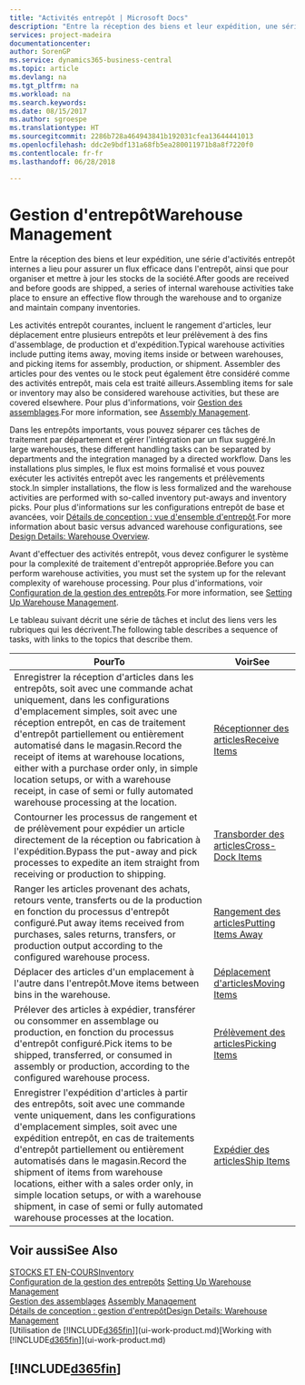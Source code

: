 ```yaml
---
title: "Activités entrepôt | Microsoft Docs"
description: "Entre la réception des biens et leur expédition, une série d'activités entrepôt internes a lieu pour assurer un flux efficace dans l'entrepôt, ainsi que pour organiser et mettre à jour les stocks de la société."
services: project-madeira
documentationcenter: 
author: SorenGP
ms.service: dynamics365-business-central
ms.topic: article
ms.devlang: na
ms.tgt_pltfrm: na
ms.workload: na
ms.search.keywords: 
ms.date: 08/15/2017
ms.author: sgroespe
ms.translationtype: HT
ms.sourcegitcommit: 2286b728a464943841b192031cfea13644441013
ms.openlocfilehash: ddc2e9bdf131a68fb5ea280011971b8a8f7220f0
ms.contentlocale: fr-fr
ms.lasthandoff: 06/28/2018

---
```

# <a name="warehouse-management"></a><span data-ttu-id="2a044-103">Gestion d'entrepôt</span><span class="sxs-lookup"><span data-stu-id="2a044-103">Warehouse Management</span></span>
<span data-ttu-id="2a044-104">Entre la réception des biens et leur expédition, une série d'activités entrepôt internes a lieu pour assurer un flux efficace dans l'entrepôt, ainsi que pour organiser et mettre à jour les stocks de la société.</span><span class="sxs-lookup"><span data-stu-id="2a044-104">After goods are received and before goods are shipped, a series of internal warehouse activities take place to ensure an effective flow through the warehouse and to organize and maintain company inventories.</span></span>

<span data-ttu-id="2a044-105">Les activités entrepôt courantes, incluent le rangement d'articles, leur déplacement entre plusieurs entrepôts et leur prélèvement à des fins d'assemblage, de production et d'expédition.</span><span class="sxs-lookup"><span data-stu-id="2a044-105">Typical warehouse activities include putting items away, moving items inside or between warehouses, and picking items for assembly, production, or shipment.</span></span> <span data-ttu-id="2a044-106">Assembler des articles pour des ventes ou le stock peut également être considéré comme des activités entrepôt, mais cela est traité ailleurs.</span><span class="sxs-lookup"><span data-stu-id="2a044-106">Assembling items for sale or inventory may also be considered warehouse activities, but these are covered elsewhere.</span></span> <span data-ttu-id="2a044-107">Pour plus d'informations, voir [Gestion des assemblages](assembly-assemble-items.md).</span><span class="sxs-lookup"><span data-stu-id="2a044-107">For more information, see [Assembly Management](assembly-assemble-items.md).</span></span>  

<span data-ttu-id="2a044-108">Dans les entrepôts importants, vous pouvez séparer ces tâches de traitement par département et gérer l'intégration par un flux suggéré.</span><span class="sxs-lookup"><span data-stu-id="2a044-108">In large warehouses, these different handling tasks can be separated by departments and the integration managed by a directed workflow.</span></span> <span data-ttu-id="2a044-109">Dans les installations plus simples, le flux est moins formalisé et vous pouvez exécuter les activités entrepôt avec les rangements et prélèvements stock.</span><span class="sxs-lookup"><span data-stu-id="2a044-109">In simpler installations, the flow is less formalized and the warehouse activities are performed with so-called inventory put-aways and inventory picks.</span></span> <span data-ttu-id="2a044-110">Pour plus d'informations sur les configurations entrepôt de base et avancées, voir [Détails de conception : vue d'ensemble d'entrepôt](design-details-warehouse-overview.md).</span><span class="sxs-lookup"><span data-stu-id="2a044-110">For more information about basic versus advanced warehouse configurations, see [Design Details: Warehouse Overview](design-details-warehouse-overview.md).</span></span>

<span data-ttu-id="2a044-111">Avant d'effectuer des activités entrepôt, vous devez configurer le système pour la complexité de traitement d'entrepôt appropriée.</span><span class="sxs-lookup"><span data-stu-id="2a044-111">Before you can perform warehouse activities, you must set the system up for the relevant complexity of warehouse processing.</span></span> <span data-ttu-id="2a044-112">Pour plus d'informations, voir [Configuration de la gestion des entrepôts](warehouse-setup-warehouse.md).</span><span class="sxs-lookup"><span data-stu-id="2a044-112">For more information, see [Setting Up Warehouse Management](warehouse-setup-warehouse.md).</span></span>

 <span data-ttu-id="2a044-113">Le tableau suivant décrit une série de tâches et inclut des liens vers les rubriques qui les décrivent.</span><span class="sxs-lookup"><span data-stu-id="2a044-113">The following table describes a sequence of tasks, with links to the topics that describe them.</span></span>   

|<span data-ttu-id="2a044-114">**Pour**</span><span class="sxs-lookup"><span data-stu-id="2a044-114">**To**</span></span>|<span data-ttu-id="2a044-115">**Voir**</span><span class="sxs-lookup"><span data-stu-id="2a044-115">**See**</span></span>|  
|------------|-------------|  
|<span data-ttu-id="2a044-116">Enregistrer la réception d'articles dans les entrepôts, soit avec une commande achat uniquement, dans les configurations d'emplacement simples, soit avec une réception entrepôt, en cas de traitement d'entrepôt partiellement ou entièrement automatisé dans le magasin.</span><span class="sxs-lookup"><span data-stu-id="2a044-116">Record the receipt of items at warehouse locations, either with a purchase order only, in simple location setups, or with a warehouse receipt, in case of semi or fully automated warehouse processing at the location.</span></span>|[<span data-ttu-id="2a044-117">Réceptionner des articles</span><span class="sxs-lookup"><span data-stu-id="2a044-117">Receive Items</span></span>](warehouse-how-receive-items.md)|
|<span data-ttu-id="2a044-118">Contourner les processus de rangement et de prélèvement pour expédier un article directement de la réception ou fabrication à l'expédition.</span><span class="sxs-lookup"><span data-stu-id="2a044-118">Bypass the put-away and pick processes to expedite an item straight from receiving or production to shipping.</span></span>|[<span data-ttu-id="2a044-119">Transborder des articles</span><span class="sxs-lookup"><span data-stu-id="2a044-119">Cross-Dock Items</span></span>](warehouse-how-to-cross-dock-items.md)|    
|<span data-ttu-id="2a044-120">Ranger les articles provenant des achats, retours vente, transferts ou de la production en fonction du processus d'entrepôt configuré.</span><span class="sxs-lookup"><span data-stu-id="2a044-120">Put away items received from purchases, sales returns, transfers, or production output according to the configured warehouse process.</span></span>|[<span data-ttu-id="2a044-121">Rangement des articles</span><span class="sxs-lookup"><span data-stu-id="2a044-121">Putting Items Away</span></span>](warehouse-put-away-items.md)|
|<span data-ttu-id="2a044-122">Déplacer des articles d'un emplacement à l'autre dans l'entrepôt.</span><span class="sxs-lookup"><span data-stu-id="2a044-122">Move items between bins in the warehouse.</span></span>|[<span data-ttu-id="2a044-123">Déplacement d'articles</span><span class="sxs-lookup"><span data-stu-id="2a044-123">Moving Items</span></span>](warehouse-move-items.md)|
|<span data-ttu-id="2a044-124">Prélever des articles à expédier, transférer ou consommer en assemblage ou production, en fonction du processus d'entrepôt configuré.</span><span class="sxs-lookup"><span data-stu-id="2a044-124">Pick items to be shipped, transferred, or consumed in assembly or production, according to the configured warehouse process.</span></span>|[<span data-ttu-id="2a044-125">Prélèvement des articles</span><span class="sxs-lookup"><span data-stu-id="2a044-125">Picking Items</span></span>](warehouse-pick-items.md)|
|<span data-ttu-id="2a044-126">Enregistrer l'expédition d'articles à partir des entrepôts, soit avec une commande vente uniquement, dans les configurations d'emplacement simples, soit avec une expédition entrepôt, en cas de traitements d'entrepôt partiellement ou entièrement automatisés dans le magasin.</span><span class="sxs-lookup"><span data-stu-id="2a044-126">Record the shipment of items from warehouse locations, either with a sales order only, in simple location setups, or with a warehouse shipment, in case of semi or fully automated warehouse processes at the location.</span></span>|[<span data-ttu-id="2a044-127">Expédier des articles</span><span class="sxs-lookup"><span data-stu-id="2a044-127">Ship Items</span></span>](warehouse-how-ship-items.md)|  

## <a name="see-also"></a><span data-ttu-id="2a044-128">Voir aussi</span><span class="sxs-lookup"><span data-stu-id="2a044-128">See Also</span></span>  
[<span data-ttu-id="2a044-129">STOCKS ET EN-COURS</span><span class="sxs-lookup"><span data-stu-id="2a044-129">Inventory</span></span>](inventory-manage-inventory.md)  
<span data-ttu-id="2a044-130">[Configuration de la gestion des entrepôts](warehouse-setup-warehouse.md)   </span><span class="sxs-lookup"><span data-stu-id="2a044-130">[Setting Up Warehouse Management](warehouse-setup-warehouse.md)   </span></span>  
<span data-ttu-id="2a044-131">[Gestion des assemblages](assembly-assemble-items.md)  </span><span class="sxs-lookup"><span data-stu-id="2a044-131">[Assembly Management](assembly-assemble-items.md)  </span></span>  
[<span data-ttu-id="2a044-132">Détails de conception : gestion d'entrepôt</span><span class="sxs-lookup"><span data-stu-id="2a044-132">Design Details: Warehouse Management</span></span>](design-details-warehouse-management.md)  
<span data-ttu-id="2a044-133">[Utilisation de [!INCLUDE[d365fin](includes/d365fin_md.md)]](ui-work-product.md)</span><span class="sxs-lookup"><span data-stu-id="2a044-133">[Working with [!INCLUDE[d365fin](includes/d365fin_md.md)]](ui-work-product.md)</span></span>  

## [!INCLUDE[d365fin](includes/free_trial_md.md)]  
 

